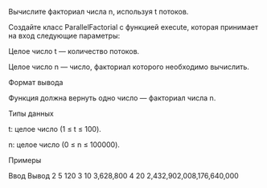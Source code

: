 Вычислите факториал числа n, используя t потоков.

Создайте класс ParallelFactorial с функцией execute, которая принимает на вход следующие параметры:

Целое число t — количество потоков.

Целое число n — число, факториал которого необходимо вычислить.

Формат вывода

Функция должна вернуть одно число — факториал числа n.

Типы данных

t: целое число (1 ≤ t ≤ 100).

n: целое число (0 ≤ n ≤ 100000).

Примеры

Ввод	Вывод
2
5	120
3
10	3,628,800
4
20	2,432,902,008,176,640,000